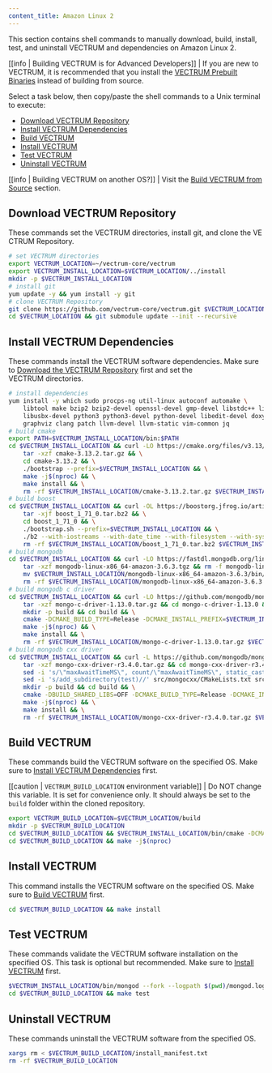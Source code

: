 ```yaml
---
content_title: Amazon Linux 2
---
```


This section contains shell commands to manually download, build, install, test, and uninstall VECTRUM and dependencies on Amazon Linux 2.

[[info | Building VECTRUM is for Advanced Developers]]
| If you are new to VECTRUM, it is recommended that you install the [VECTRUM Prebuilt Binaries](../../../00_install-prebuilt-binaries.md) instead of building from source.

Select a task below, then copy/paste the shell commands to a Unix terminal to execute:

* [Download VECTRUM Repository](#download-vectrum-repository)
* [Install VECTRUM Dependencies](#install-vectrum-dependencies)
* [Build VECTRUM](#build-vectrum)
* [Install VECTRUM](#install-vectrum)
* [Test VECTRUM](#test-vectrum)
* [Uninstall VECTRUM](#uninstall-vectrum)

[[info | Building VECTRUM on another OS?]]
| Visit the [Build VECTRUM from Source](../../index.md) section.

## Download VECTRUM Repository
These commands set the VECTRUM directories, install git, and clone the VECTRUM Repository.
```sh
# set VECTRUM directories
export VECTRUM_LOCATION=~/vectrum-core/vectrum
export VECTRUM_INSTALL_LOCATION=$VECTRUM_LOCATION/../install
mkdir -p $VECTRUM_INSTALL_LOCATION
# install git
yum update -y && yum install -y git
# clone VECTRUM Repository
git clone https://github.com/vectrum-core/vectrum.git $VECTRUM_LOCATION
cd $VECTRUM_LOCATION && git submodule update --init --recursive
```

## Install VECTRUM Dependencies
These commands install the VECTRUM software dependencies. Make sure to [Download the VECTRUM Repository](#download-vectrum-repository) first and set the VECTRUM directories.
```sh
# install dependencies
yum install -y which sudo procps-ng util-linux autoconf automake \
    libtool make bzip2 bzip2-devel openssl-devel gmp-devel libstdc++ libcurl-devel \
    libusbx-devel python3 python3-devel python-devel libedit-devel doxygen \
    graphviz clang patch llvm-devel llvm-static vim-common jq
# build cmake
export PATH=$VECTRUM_INSTALL_LOCATION/bin:$PATH
cd $VECTRUM_INSTALL_LOCATION && curl -LO https://cmake.org/files/v3.13/cmake-3.13.2.tar.gz && \
    tar -xzf cmake-3.13.2.tar.gz && \
    cd cmake-3.13.2 && \
    ./bootstrap --prefix=$VECTRUM_INSTALL_LOCATION && \
    make -j$(nproc) && \
    make install && \
    rm -rf $VECTRUM_INSTALL_LOCATION/cmake-3.13.2.tar.gz $VECTRUM_INSTALL_LOCATION/cmake-3.13.2
# build boost
cd $VECTRUM_INSTALL_LOCATION && curl -OL https://boostorg.jfrog.io/artifactory/main/release/1.71.0/source/boost_1_71_0.tar.bz2 && \
    tar -xjf boost_1_71_0.tar.bz2 && \
    cd boost_1_71_0 && \
    ./bootstrap.sh --prefix=$VECTRUM_INSTALL_LOCATION && \
    ./b2 --with-iostreams --with-date_time --with-filesystem --with-system --with-program_options --with-chrono --with-test -q -j$(nproc) install && \
    rm -rf $VECTRUM_INSTALL_LOCATION/boost_1_71_0.tar.bz2 $VECTRUM_INSTALL_LOCATION/boost_1_71_0
# build mongodb
cd $VECTRUM_INSTALL_LOCATION && curl -LO https://fastdl.mongodb.org/linux/mongodb-linux-x86_64-amazon-3.6.3.tgz && \
    tar -xzf mongodb-linux-x86_64-amazon-3.6.3.tgz && rm -f mongodb-linux-x86_64-amazon-3.6.3.tgz && \
    mv $VECTRUM_INSTALL_LOCATION/mongodb-linux-x86_64-amazon-3.6.3/bin/* $VECTRUM_INSTALL_LOCATION/bin/ && \
    rm -rf $VECTRUM_INSTALL_LOCATION/mongodb-linux-x86_64-amazon-3.6.3
# build mongodb c driver
cd $VECTRUM_INSTALL_LOCATION && curl -LO https://github.com/mongodb/mongo-c-driver/releases/download/1.13.0/mongo-c-driver-1.13.0.tar.gz && \
    tar -xzf mongo-c-driver-1.13.0.tar.gz && cd mongo-c-driver-1.13.0 && \
    mkdir -p build && cd build && \
    cmake -DCMAKE_BUILD_TYPE=Release -DCMAKE_INSTALL_PREFIX=$VECTRUM_INSTALL_LOCATION -DENABLE_BSON=ON -DENABLE_SSL=OPENSSL -DENABLE_AUTOMATIC_INIT_AND_CLEANUP=OFF -DENABLE_STATIC=ON -DENABLE_ICU=OFF -DENABLE_SNAPPY=OFF .. && \
    make -j$(nproc) && \
    make install && \
    rm -rf $VECTRUM_INSTALL_LOCATION/mongo-c-driver-1.13.0.tar.gz $VECTRUM_INSTALL_LOCATION/mongo-c-driver-1.13.0
# build mongodb cxx driver
cd $VECTRUM_INSTALL_LOCATION && curl -L https://github.com/mongodb/mongo-cxx-driver/archive/r3.4.0.tar.gz -o mongo-cxx-driver-r3.4.0.tar.gz && \
    tar -xzf mongo-cxx-driver-r3.4.0.tar.gz && cd mongo-cxx-driver-r3.4.0 && \
    sed -i 's/\"maxAwaitTimeMS\", count/\"maxAwaitTimeMS\", static_cast<int64_t>(count)/' src/mongocxx/options/change_stream.cpp && \
    sed -i 's/add_subdirectory(test)//' src/mongocxx/CMakeLists.txt src/bsoncxx/CMakeLists.txt && \
    mkdir -p build && cd build && \
    cmake -DBUILD_SHARED_LIBS=OFF -DCMAKE_BUILD_TYPE=Release -DCMAKE_INSTALL_PREFIX=$VECTRUM_INSTALL_LOCATION .. && \
    make -j$(nproc) && \
    make install && \
    rm -rf $VECTRUM_INSTALL_LOCATION/mongo-cxx-driver-r3.4.0.tar.gz $VECTRUM_INSTALL_LOCATION/mongo-cxx-driver-r3.4.0
```

## Build VECTRUM
These commands build the VECTRUM software on the specified OS. Make sure to [Install VECTRUM Dependencies](#install-vectrum-dependencies) first.

[[caution | `VECTRUM_BUILD_LOCATION` environment variable]]
| Do NOT change this variable. It is set for convenience only. It should always be set to the `build` folder within the cloned repository.

```sh
export VECTRUM_BUILD_LOCATION=$VECTRUM_LOCATION/build
mkdir -p $VECTRUM_BUILD_LOCATION
cd $VECTRUM_BUILD_LOCATION && $VECTRUM_INSTALL_LOCATION/bin/cmake -DCMAKE_BUILD_TYPE='Release' -DCMAKE_CXX_COMPILER='clang++' -DCMAKE_C_COMPILER='clang' -DCMAKE_INSTALL_PREFIX=$VECTRUM_INSTALL_LOCATION -DBUILD_MONGO_DB_PLUGIN=true $VECTRUM_LOCATION
cd $VECTRUM_BUILD_LOCATION && make -j$(nproc)
```

## Install VECTRUM
This command installs the VECTRUM software on the specified OS. Make sure to [Build VECTRUM](#build-vectrum) first.
```sh
cd $VECTRUM_BUILD_LOCATION && make install
```

## Test VECTRUM
These commands validate the VECTRUM software installation on the specified OS. This task is optional but recommended. Make sure to [Install VECTRUM](#install-vectrum) first.
```sh
$VECTRUM_INSTALL_LOCATION/bin/mongod --fork --logpath $(pwd)/mongod.log --dbpath $(pwd)/mongodata
cd $VECTRUM_BUILD_LOCATION && make test
```

## Uninstall VECTRUM
These commands uninstall the VECTRUM software from the specified OS.
```sh
xargs rm < $VECTRUM_BUILD_LOCATION/install_manifest.txt
rm -rf $VECTRUM_BUILD_LOCATION
```
